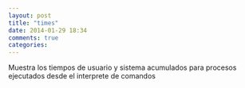 ```yaml
---
layout: post
title: "times"
date: 2014-01-29 18:34
comments: true
categories: 
---
```

Muestra los tiempos de usuario y sistema acumulados para procesos ejecutados desde el interprete de comandos

